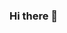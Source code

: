 ### Hi there 👋

<!--
**profnatal/profnatal** is a ✨ _special_ ✨ repository because its `README.md` (this file) appears on your GitHub profile.

Here are some ideas to get you started:

- 🔭 I’m currently working in the public service as an education manager.
- 🌱 I'm currently learning web development and data science.
- 👯 I look to collaborate on collective and individual projects.
- 🤔 I'm looking for help with git and programming
- 💬 Ask me about my job.
- 📫 How to contact me: prof.nataljhonkleiton@gmail.com
- 😄 Pronouns: whatever you choose, just try to be polite and respectful.
- ⚡ Fun fact: I used the tools in everyday life.
-->

